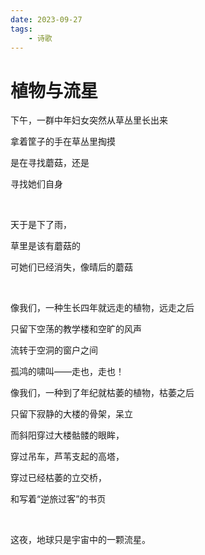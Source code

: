 ```yaml
---
date: 2023-09-27
tags:
	- 诗歌
---
```


# 植物与流星

下午，一群中年妇女突然从草丛里长出来

拿着筐子的手在草丛里掏摸

是在寻找蘑菇，还是

寻找她们自身

<br/>

天于是下了雨，

草里是该有蘑菇的

可她们已经消失，像晴后的蘑菇

<br/>

像我们，一种生长四年就远走的植物，远走之后

只留下空荡的教学楼和空旷的风声

流转于空洞的窗户之间

孤鸿的啸叫——走也，走也！

像我们，一种到了年纪就枯萎的植物，枯萎之后

只留下寂静的大楼的骨架，呆立

而斜阳穿过大楼骷髅的眼眸，

穿过吊车，芦苇支起的高塔，

穿过已经枯萎的立交桥，

和写着“逆旅过客”的书页

<br/>

这夜，地球只是宇宙中的一颗流星。
